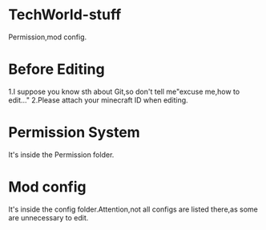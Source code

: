 TechWorld-stuff
===============

Permission,mod config.

Before Editing
===============
1.I suppose you know sth about Git,so don't tell me"excuse me,how to edit..."
2.Please attach your minecraft ID when editing.

Permission System
===============
It's inside the Permission folder.

Mod config
===============
It's inside the config folder.Attention,not all configs are listed there,as some are unnecessary to edit.
